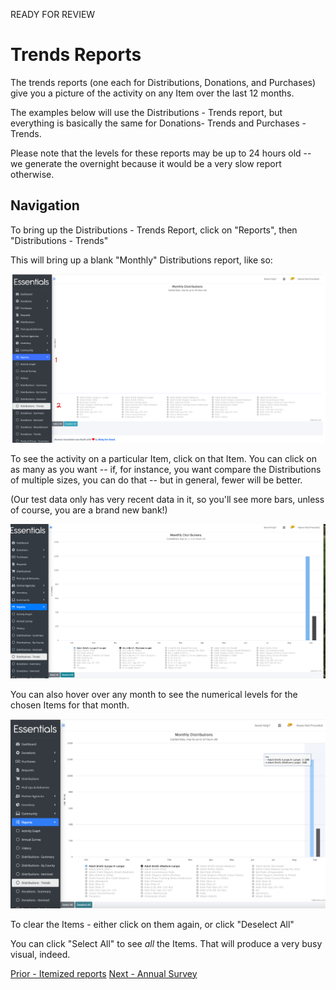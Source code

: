 READY FOR REVIEW
# Trends Reports
The trends reports (one each for Distributions, Donations, and Purchases) give you a picture of the activity on any Item over the last 12 months. 

The examples below will use the Distributions - Trends report, but everything is basically the same for Donations- Trends and Purchases - Trends.

Please note that the levels for these reports may be up to 24 hours old -- we generate the overnight because it would be a very slow report otherwise.

## Navigation
To bring up the Distributions - Trends Report,  click on "Reports", then "Distributions - Trends" 

This will bring up a blank "Monthly" Distributions report, like so: 

![Blank trends report](images/reports/reports_trends_1.png)

To see the activity on a particular Item, click on that Item.   You can click on as many as you want -- if, for instance, you want compare the Distributions of multiple sizes, you can do that -- but in general, fewer will be better.

(Our test data only has very recent data in it, so you'll see more bars, unless of course, you are a brand new bank!)

![trends report with 2 items](images/reports/reports_trends_2.png)

You can also hover over any month to see the numerical levels for the chosen Items for that month.  

![trends report with breakout](images/reports/reports_trends_3.png)

To clear the Items - either click on them again,  or click "Deselect All"

You can click "Select All" to see *all* the Items. That will produce a very busy visual, indeed.




[Prior - Itemized reports](reports_itemized_reports.md)    [Next - Annual Survey](reports_annual_survey.md)